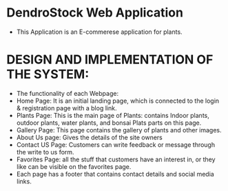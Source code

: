 # DendroStock Web Application
- This Application is an E-commerese application for plants. 
# DESIGN AND IMPLEMENTATION OF THE SYSTEM:

- The functionality of each Webpage:
- Home Page: It is an initial landing page, which is connected to the login & registration page with a blog link.
-	Plants Page: This is the main page of Plants: contains Indoor plants, outdoor plants, water plants, and bonsai Plats parts on this page.
-	Gallery Page: This page contains the gallery of plants and other images. 
-	About Us page: Gives the details of the site owners
-	Contact US Page: Customers can write feedback or message through the write to us form.
-	Favorites Page: all the stuff that customers have an interest in, or they like can be visible on the favorites page.
- Each page has a footer that contains contact details and social media links.
